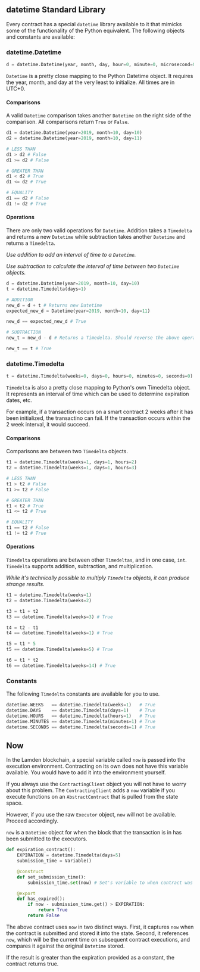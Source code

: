 ## datetime Standard Library

Every contract has a special `datetime` library available to it that mimicks some of the functionality of the Python equivalent. The following objects and constants are available:

### datetime.Datetime

```python
d = datetime.Datetime(year, month, day, hour=0, minute=0, microsecond=0)
```

`Datetime` is a pretty close mapping to the Python Datetime object. It requires the year, month, and day at the very least to initialize. All times are in UTC+0.

#### Comparisons

A valid `Datetime` comparison takes another `Datetime` on the right side of the comparison. All comparisons return `True` or `False`.

```python
d1 = datetime.Datetime(year=2019, month=10, day=10)
d2 = datetime.Datetime(year=2019, month=10, day=11)

# LESS THAN
d1 > d2 # False
d1 >= d2 # False

# GREATER THAN
d1 < d2 # True
d1 <= d2 # True

# EQUALITY
d1 == d2 # False
d1 != d2 # True
```

#### Operations

There are only two valid operations for `Datetime`. Addition takes a `Timedelta` and returns a new `Datetime` while subtraction takes another `Datetime` and returns a `Timedelta`.

_Use addition to add an interval of time to a `Datetime`._

_Use subtraction to calculate the interval of time between two `Datetime` objects._

```python
d = datetime.Datetime(year=2019, month=10, day=10)
t = datetime.Timedelta(days=1)

# ADDITION
new_d = d + t # Returns new Datetime
expected_new_d = Datetime(year=2019, month=10, day=11)

new_d == expected_new_d # True

# SUBTRACTION
new_t = new_d - d # Returns a Timedelta. Should reverse the above operation

new_t == t # True
```
### datetime.Timedelta

```python
t = datetime.Timedelta(weeks=0, days=0, hours=0, minutes=0, seconds=0)
```

`Timedelta` is also a pretty close mapping to Python's own Timedelta object. It represents an interval of time which can be used to determine expiration dates, etc.

For example, if a transaction occurs on a smart contract 2 weeks after it has been initialized, the transactino can fail. If the transaction occurs within the 2 week interval, it would succeed.

#### Comparisons

Comparisons are between two `Timedelta` objects.

```python
t1 = datetime.Timedelta(weeks=1, days=1, hours=2)
t2 = datetime.Timedelta(weeks=1, days=1, hours=3)

# LESS THAN
t1 > t2 # False
t1 >= t2 # False

# GREATER THAN
t1 < t2 # True
t1 <= t2 # True

# EQUALITY
t1 == t2 # False
t1 != t2 # True
```

#### Operations

`Timedelta` operations are between other `Timedeltas`, and in one case, `int`. `Timedelta` supports addition, subtraction, and multiplication.

_While it's technically possible to multiply `Timedelta` objects, it can produce strange results._

```python
t1 = datetime.Timedelta(weeks=1)
t2 = datetime.Timedelta(weeks=2)

t3 = t1 + t2
t3 == datetime.Timedelta(weeks=3) # True

t4 = t2 - t1
t4 == datetime.Timedelta(weeks=1) # True

t5 = t1 * 5
t5 == datetime.Timedelta(weeks=5) # True

t6 = t1 * t2
t6 == datetime.Timedelta(weeks=14) # True
```

### Constants

The following `Timedelta` constants are available for you to use.

```python
datetime.WEEKS   == datetime.Timedelta(weeks=1)   # True
datetime.DAYS    == datetime.Timedelta(days=1)    # True
datetime.HOURS   == datetime.Timedelta(hours=1)   # True
datetime.MINUTES == datetime.Timedelta(minutes=1) # True
datetime.SECONDS == datetime.Timedelta(seconds=1) # True
```

## Now
In the Lamden blockchain, a special variable called `now` is passed into the execution environment. Contracting on its own does not have this variable available. You would have to add it into the environment yourself.

If you always use the `ContractingClient` object you will not have to worry about this problem. The `ContractingClient` adds a `now` variable if you execute functions on an `AbstractContract` that is pulled from the state space.

However, if you use the raw `Executor` object, `now` will not be available. Proceed accordingly.

`now` is a `Datetime` object for when the block that the transaction is in has been submitted to the executors.

```python
def expiration_contract():
	EXPIRATION = datetime.Timedelta(days=5)
	submission_time = Variable()

	@construct
	def set_submission_time():
		submission_time.set(now) # Set's variable to when contract was submitted

	@export
	def has_expired():
		if now - submission_time.get() > EXPIRATION:
			return True
		return False
```

The above contract uses `now` in two distinct ways. First, it captures `now` when the contract is submitted and stored it into the state. Second, it references `now`, which will be the current time on subsequent contract executions, and compares it against the original `Datetime` stored.

If the result is greater than the expiration provided as a constant, the contract returns true.